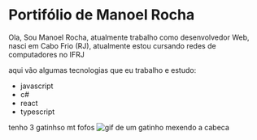 # Portifólio de Manoel Rocha 

Ola, Sou Manoel Rocha, atualmente trabalho como desenvolvedor Web, nasci em Cabo Frio (RJ), atualmente estou cursando redes de computadores no IFRJ

aqui vão algumas tecnologias que eu trabalho e  estudo:
  - javascript
  - c#
  - react
  - typescript

tenho 3 gatinhso mt fofos
![gif de um gatinho mexendo a cabeca](https://media3.giphy.com/media/nR4L10XlJcSeQ/200.webp?cid=ecf05e47xsxl06gxvz4r9su03ymsd75xh4d9bvxwz4hrgwtt&rid=200.webp&ct=g)
